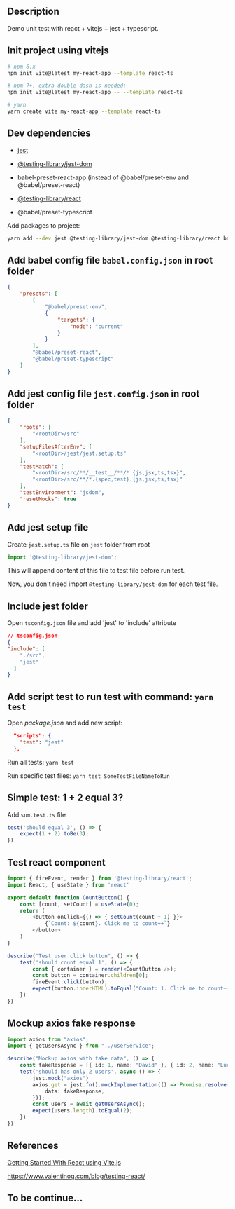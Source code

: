 ## Description
Demo unit test with react + vitejs + jest + typescript.

## Init project using vitejs
```bash
# npm 6.x
npm init vite@latest my-react-app --template react-ts

# npm 7+, extra double-dash is needed:
npm init vite@latest my-react-app -- --template react-ts

# yarn
yarn create vite my-react-app --template react-ts
```

## Dev dependencies
- [jest](https://jestjs.io/)

- [@testing-library/jest-dom](https://github.com/testing-library/jest-dom)

- babel-preset-react-app (instead of @babel/preset-env and @babel/preset-react)

- [@testing-library/react](https://testing-library.com/docs/react-testing-library/intro)

- @babel/preset-typescript

Add packages to project:
```bash
yarn add --dev jest @testing-library/jest-dom @testing-library/react babel-preset-react-app @babel/preset-typescript
```

## Add babel config file `babel.config.json` in root folder
```json
{
    "presets": [
        [
            "@babel/preset-env",
            {
                "targets": {
                    "node": "current"
                }
            }
        ],
        "@babel/preset-react",
        "@babel/preset-typescript"
    ]
}
```

## Add jest config file `jest.config.json` in root folder
```json
{
    "roots": [
        "<rootDir>/src"
    ],
    "setupFilesAfterEnv": [
        "<rootDir>/jest/jest.setup.ts"
    ],
    "testMatch": [
        "<rootDir>/src/**/__test__/**/*.{js,jsx,ts,tsx}",
        "<rootDir>/src/**/*.{spec,test}.{js,jsx,ts,tsx}"
    ],
    "testEnvironment": "jsdom",
    "resetMocks": true
}
```

## Add jest setup file
Create `jest.setup.ts` file on `jest` folder from root
```typescript
import '@testing-library/jest-dom';
```

This will append content of this file to test file before run test.

Now, you don't need import `@testing-library/jest-dom` for each test file.

## Include jest folder
Open `tsconfig.json` file and add 'jest' to 'include' attribute
```json
// tsconfig.json
{
"include": [
    "./src",
    "jest"
  ]
}

```

## Add script test to run test with command: `yarn test`
Open *package.json* and add new script:
```json
  "scripts": {
    "test": "jest"
  },
```

Run all tests: `yarn test`

Run specific test files: `yarn test SomeTestFileNameToRun`

## Simple test: 1 + 2 equal 3?
Add `sum.test.ts` file
```typescript
test('should equal 3', () => {
    expect(1 + 2).toBe(3);
})
```

## Test react component
```typescript
import { fireEvent, render } from '@testing-library/react';
import React, { useState } from 'react'

export default function CountButton() {
    const [count, setCount] = useState(0);
    return (
        <button onClick={() => { setCount(count + 1) }}>
            {`Count: ${count}. Click me to count++`}
        </button>
    )
}

describe("Test user click button", () => {
    test('should count equal 1', () => {
        const { container } = render(<CountButton />);
        const button = container.children[0];
        fireEvent.click(button);
        expect(button.innerHTML).toEqual("Count: 1. Click me to count++");
    })
})
```

## Mockup axios fake response
```typescript
import axios from "axios";
import { getUsersAsync } from "../userService";

describe("Mockup axios with fake data", () => {
    const fakeResponse = [{ id: 1, name: "David" }, { id: 2, name: "Lucas" }];
    test('should has only 2 users', async () => {
        jest.mock("axios")
        axios.get = jest.fn().mockImplementation(() => Promise.resolve({
            data: fakeResponse,
        }));
        const users = await getUsersAsync();
        expect(users.length).toEqual(2);
    })
})
```
## References
[Getting Started With React using Vite.js](https://pranshushah.tech/getting-started-with-react-using-vitejs)

https://www.valentinog.com/blog/testing-react/

## To be continue...

